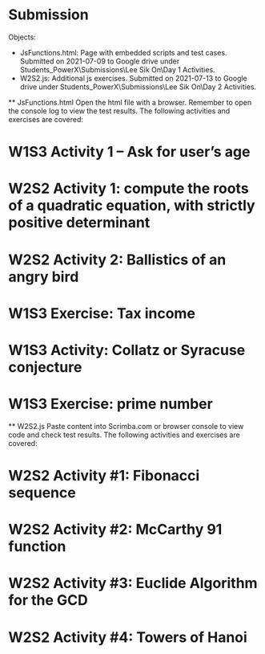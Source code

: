 # Submission

Objects: 
- JsFunctions.html: Page with embedded scripts and test cases.  Submitted on 2021-07-09 to Google drive under Students_PowerX\Submissions\Lee Sik On\Day 1 Activities\.
- W2S2.js: Additional js exercises. Submitted on 2021-07-13 to Google drive under Students_PowerX\Submissions\Lee Sik On\Day 2 Activities\.


** JsFunctions.html
Open the html file with a browser.  Remember to open the console log to view the test results.  The following activities and exercises are covered:

# W1S3 Activity 1 – Ask for user’s age

# W2S2 Activity 1: compute the roots of a quadratic equation, with strictly positive determinant

# W2S2 Activity 2: Ballistics of an angry bird

# W1S3 Exercise: Tax income

# W1S3 Activity: Collatz or Syracuse conjecture

# W1S3 Exercise: prime number

** W2S2.js
Paste content into Scrimba.com or browser console to view code and check test results.  The following activities and exercises are covered:

# W2S2 Activity #1: Fibonacci sequence

# W2S2 Activity #2: McCarthy 91 function

# W2S2 Activity #3: Euclide Algorithm for the GCD

# W2S2 Activity #4: Towers of Hanoi
